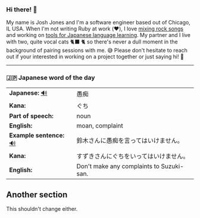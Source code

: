 ### Hi there! 👋

My name is Josh Jones and I'm a software engineer based out of Chicago, IL USA. When I'm not writing Ruby at work (❤️), I love [mixing rock songs](https://www.musiclikeyoumeanit.com/) and working on [tools for Japanese language learning](https://github.com/stars/jhunschejones/lists/japanese-language-learning). My partner and I live with two, quite vocal cats 🐈‍⬛ 🐈  so there's never a dull moment in the background of pairing sessions with me. 😅 Please don't hesitate to reach out if your interested in working on a project together or just saying hi! 👋

---

### 🇯🇵 Japanese word of the day

<!-- START WORD OF THE DAY -->
<table>
  <tr><td><strong>Japanese:</strong> <a href="https://wotd.transparent.com/japanese/2021/words/JPNjp_00090.mp3">🔊</a></td><td>愚痴</td></tr>
  <tr><td><strong>Kana:</strong></td><td>ぐち</td></tr>
  <tr><td><strong>Part of speech:</strong></td><td>noun</td></tr>
  <tr><td><strong>English:</strong></td><td>moan, complaint</td></tr>
  <tr><td><strong>Example sentence:</strong> <a href="https://wotd.transparent.com/japanese/2021/sentences/JPNjp_00456.mp3">🔊</a></td><td>鈴木さんに愚痴を言ってはいけません。</td></tr>
  <tr><td><strong>Kana:</strong></td><td>すずきさんにぐちをいってはいけません。</td></tr>
  <tr><td><strong>English:</strong></td><td>Don't make any complaints to Suzuki-san.</td></tr>
</table>
<!-- END WORD OF THE DAY -->

## Another section
This shouldn't change either.
